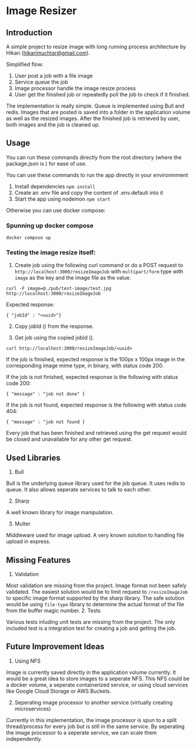 # Image Resizer
## Introduction
A simple project to resize image with long running process architecture by Hikari (hikarimuchtar@gmail.com).

Simplified flow:
1. User post a job with a file image 
2. Service queue the job 
3. Image processor handle the image resize process 
4. User get the finished job or repeatedly poll the job to check if it finished.

The implementation is really simple. Queue is implemented using Bull and redis. Images that are posted is saved into a folder in the application volume as well as the resized images. After the finished job is retrieved by user, both images and the job is cleaned up.

## Usage
You can run these commands directly from the root directory (where the package.json is ) for ease of use. 

You can use these commands to run the app directly in your environmment
1. Install dependencies
```npm install```
2. Create an .env file and copy the content of .env.default into it
3. Start the app using nodemon
```npm start```

Otherwise you can use docker compose:

### Spunning up docker compose

```
docker compose up 
```

### Testing the image resize itself: 
1. Create job using the following curl command or do a POST request to ```http://localhost:3000/resizeImageJob``` with ```multipart/form``` type with ```image``` as the key and the image file as the value.
```
curl -F image=@./pub/test-image/test.jpg http://localhost:3000/resizeImageJob
```
Expected response:
```
{ "jobId" : "<uuid>"}
```

2. Copy jobId (<uuid>) from the response.

3. Get job using the copied jobId (<uuid>).
```
curl http://localhost:3000/resizeImageJob/<uuid>
```

If the job is finished, expected response is the 100px x 100px image in the corresponding image mime type, in binary, with status code 200.

If the job is not finished, expected response is the following with status code 200:
```
{ "message" : "job not done" }
```

If the job is not found, expected response is the following with status code 404:
```
{ "message" : "job not found }
```

Every job that has been finished and retrieved using the get request would be closed and unavailable for any other get request.

## Used Libraries
1. Bull

Bull is the underlying queue library used for the job queue. It uses redis to queue. It also allows seperate services to talk to each other.

2. Sharp

A well known library for image manipulation. 

3. Multer 

Middleware used for image upload. A very known solution to handling file upload in express.

## Missing Features
1. Validation

Most validation are missing from the project. Image format not been safely validated. The easiest solution would be to limit request to ```/resizeImageJob``` to specific image format supported by the sharp library. The safe solution would be using ```file-type``` library to determine the actual format of the file from the buffer magic number. 
2. Tests

Various tests inluding unit tests are missing from the project. The only included test is a integration test for creating a job and getting the job.

## Future Improvement Ideas
1. Using NFS

Image is currently saved directly in the application volume currently. It would be a great idea to store images to a seperate NFS. This NFS could be a docker volume, a seperate containerized service, or using cloud services like Google Cloud Storage or AWS Buckets. 

2. Seperating image processor to another service (virtually creating microservices)

Currently in this implementation, the image processor is spun to a split thread/process for every job but is still in the same service. By seperating the image processor to a seperate service, we can scale them independently.
